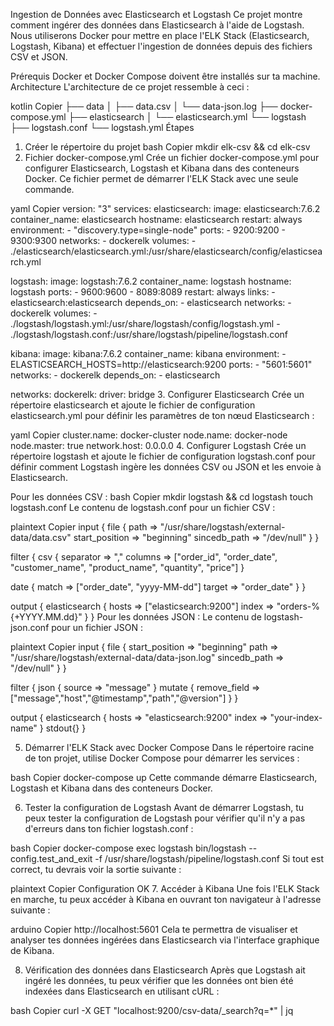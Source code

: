 Ingestion de Données avec Elasticsearch et Logstash
Ce projet montre comment ingérer des données dans Elasticsearch à l'aide de Logstash. Nous utiliserons Docker pour mettre en place l'ELK Stack (Elasticsearch, Logstash, Kibana) et effectuer l'ingestion de données depuis des fichiers CSV et JSON.

Prérequis
Docker et Docker Compose doivent être installés sur ta machine.
Architecture
L'architecture de ce projet ressemble à ceci :

kotlin
Copier
├── data
│   ├── data.csv
│   └── data-json.log
├── docker-compose.yml
├── elasticsearch
│   └── elasticsearch.yml
└── logstash
    ├── logstash.conf
    └── logstash.yml
Étapes
1. Créer le répertoire du projet
bash
Copier
mkdir elk-csv && cd elk-csv
2. Fichier docker-compose.yml
Crée un fichier docker-compose.yml pour configurer Elasticsearch, Logstash et Kibana dans des conteneurs Docker. Ce fichier permet de démarrer l'ELK Stack avec une seule commande.

yaml
Copier
version: "3"
services:
  elasticsearch:
    image: elasticsearch:7.6.2
    container_name: elasticsearch
    hostname: elasticsearch
    restart: always
    environment:
      - "discovery.type=single-node"
    ports:
      - 9200:9200
      - 9300:9300
    networks:
      - dockerelk
    volumes:
      - ./elasticsearch/elasticsearch.yml:/usr/share/elasticsearch/config/elasticsearch.yml

  logstash:
    image: logstash:7.6.2
    container_name: logstash
    hostname: logstash
    ports:
      - 9600:9600
      - 8089:8089
    restart: always
    links:
      - elasticsearch:elasticsearch
    depends_on:
      - elasticsearch
    networks:
      - dockerelk
    volumes:
      - ./logstash/logstash.yml:/usr/share/logstash/config/logstash.yml
      - ./logstash/logstash.conf:/usr/share/logstash/pipeline/logstash.conf

  kibana:
    image: kibana:7.6.2
    container_name: kibana
    environment:
      - ELASTICSEARCH_HOSTS=http://elasticsearch:9200
    ports:
      - "5601:5601"
    networks:
      - dockerelk
    depends_on:
      - elasticsearch

networks:
  dockerelk:
    driver: bridge
3. Configurer Elasticsearch
Crée un répertoire elasticsearch et ajoute le fichier de configuration elasticsearch.yml pour définir les paramètres de ton nœud Elasticsearch :

yaml
Copier
cluster.name: docker-cluster
node.name: docker-node
node.master: true
network.host: 0.0.0.0
4. Configurer Logstash
Crée un répertoire logstash et ajoute le fichier de configuration logstash.conf pour définir comment Logstash ingère les données CSV ou JSON et les envoie à Elasticsearch.

Pour les données CSV :
bash
Copier
mkdir logstash && cd logstash
touch logstash.conf
Le contenu de logstash.conf pour un fichier CSV :

plaintext
Copier
input {
  file {
    path => "/usr/share/logstash/external-data/data.csv"
    start_position => "beginning"
    sincedb_path => "/dev/null"
  }
}

filter {
  csv {
    separator => ","
    columns => ["order_id", "order_date", "customer_name", "product_name", "quantity", "price"]
  }

  date {
    match => ["order_date", "yyyy-MM-dd"]
    target => "order_date"
  }
}

output {
  elasticsearch {
    hosts => ["elasticsearch:9200"]
    index => "orders-%{+YYYY.MM.dd}"
  }
}
Pour les données JSON :
Le contenu de logstash-json.conf pour un fichier JSON :

plaintext
Copier
input {
  file {
    start_position => "beginning"
    path => "/usr/share/logstash/external-data/data-json.log"
    sincedb_path => "/dev/null"
  }
}

filter {
  json {
    source => "message"
  }
  mutate {
    remove_field => ["message","host","@timestamp","path","@version"]
  }
}

output {
   elasticsearch {
    hosts => "elasticsearch:9200"
    index => "your-index-name"
   }
   stdout{}
}

5. Démarrer l'ELK Stack avec Docker Compose
Dans le répertoire racine de ton projet, utilise Docker Compose pour démarrer les services :

bash
Copier
docker-compose up
Cette commande démarre Elasticsearch, Logstash et Kibana dans des conteneurs Docker.

6. Tester la configuration de Logstash
Avant de démarrer Logstash, tu peux tester la configuration de Logstash pour vérifier qu'il n'y a pas d'erreurs dans ton fichier logstash.conf :

bash
Copier
docker-compose exec logstash bin/logstash --config.test_and_exit -f /usr/share/logstash/pipeline/logstash.conf
Si tout est correct, tu devrais voir la sortie suivante :

plaintext
Copier
Configuration OK
7. Accéder à Kibana
Une fois l'ELK Stack en marche, tu peux accéder à Kibana en ouvrant ton navigateur à l'adresse suivante :

arduino
Copier
http://localhost:5601
Cela te permettra de visualiser et analyser tes données ingérées dans Elasticsearch via l'interface graphique de Kibana.

8. Vérification des données dans Elasticsearch
Après que Logstash ait ingéré les données, tu peux vérifier que les données ont bien été indexées dans Elasticsearch en utilisant cURL :

bash
Copier
curl -X GET "localhost:9200/csv-data/_search?q=*" | jq
